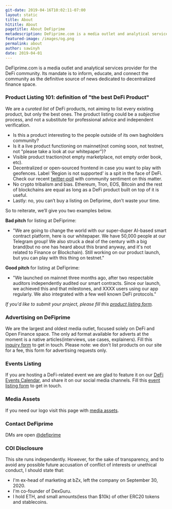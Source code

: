 ```yaml
---
git-date: 2019-04-16T10:02:11-07:00
layout: static
title: About
h1title: About
pagetitle: About DeFiprime
metadescription: DeFiprime.com is a media outlet and analytical services provider for the DeFi community. Its mandate is to inform, educate, and connect the community as the definitive source of news dedicated to decentralized finance space.
featured-image: /images/og.png
permalink: about
author: sawinyh
date: 2019-04-01
---
```


DeFiprime.com is a media outlet and analytical services provider for the DeFi community. Its mandate is to inform, educate, and connect the community as the definitive source of news dedicated to decentralized finance space.

### Product Listing 101: definition of "the best DeFi Product"

We are a _curated list_ of DeFi products, not aiming to list every existing product, but only the best ones. The product listing could be a _subjective_ process, and not a substitute for professional advice and independent verification.

- Is this a product interesting to the people outside of its own bagholders community?
- Is it a live product functioning on mainnet(not coming soon, not testnet, not "please take a look at our whitepaper")?
- Visible product traction(not empty marketplace, not empty order book, etc).
- Decentralized or open-sourced frontend in case you want to play with geofences. Label 'Region is not supported' is a spit in the face of DeFi. Check our recent [twitter-poll](https://twitter.com/defiprime/status/1130890433821724672) with community sentiment on this matter.
- No crypto tribalism and bias. Ethereum, Tron, EOS, Bitcoin and the rest of blockchains are equal as long as a DeFi product built on top of it is useful.
- Lastly: no, you can’t buy a listing on Defiprime, don’t waste your time.

So to reiterate, we’ll give you two examples below.

**Bad pitch** for listing at DeFiprime:

- "We are going to change the world with our super-duper AI-based smart contract platform, here is our whitepaper. We have 50,000 people at our Telegram group! We also struck a deal of the century with a big brand(but no one has heard about this brand anyway, and it's not related to Finance or Blockchain). Still working on our product launch, but you can play with this thing on testnet."

**Good pitch** for listing at DeFiprime:

- "We launched on mainnet three months ago, after two respectable auditors independently audited our smart contracts. Since our launch, we achieved this and that milestones, and XXXX users using our app regularly. We also integrated with a few well known DeFi protocols."

_If you'd like to submit your project, please fill this [product listing form](https://sneg55.typeform.com/to/WRFW02)._

### Advertising on DeFiprime

We are the largest and oldest media outlet, focused solely on DeFi and Open Finance space. The only ad format available for adverts at the moment is a native articles(interviews, use cases, explainers). Fill this [inquiry form](https://sneg55.typeform.com/to/zAR7ZH) to get in touch. Please note: we don't list products on our site for a fee, this form for advertising requests only.

### Events Listing

If you are hosting a DeFi-related event we are glad to feature it on our [DeFi Events Calendar](/events), and share it on our social media channels. Fill this [event listing form](https://sneg55.typeform.com/to/SPrjTk) to get in touch.

### Media Assets

If you need our logo visit this page with [media assets](/media-assets).

### Contact DeFiprime

DMs are open [@defiprime](https://twitter.com/defiprime)

### COI Disclosure

This site runs independently. However, for the sake of transparency, and to avoid any possible future accusation of conflict of interests or unethical conduct, I should state that:

- I'm ex-head of marketing at bZx, left the company on September 30, 2020.
- I'm co-founder of DexGuru.
- I hold ETH, and small amounts(less than \$10k) of other ERC20 tokens and stablecoins.
